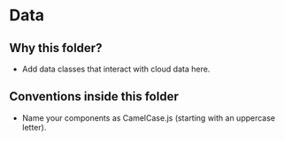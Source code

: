 # Data

## Why this folder?

- Add data classes that interact with cloud data here.

## Conventions inside this folder

- Name your components as CamelCase.js (starting with an uppercase letter).
